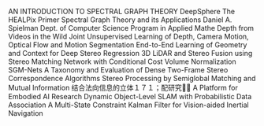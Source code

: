 AN INTRODUCTION TO SPECTRAL GRAPH THEORY
DeepSphere
The HEALPix Primer
Spectral Graph Theory
and its
Applications
Daniel A. Spielman
Dept. of Computer Science
Program in Applied Mathe
Depth from Videos in the Wild
Joint Unsupervised Learning of Depth, Camera
Motion, Optical Flow and Motion Segmentation
End-to-End Learning of Geometry and Context for Deep Stereo Regression
3D LiDAR and Stereo Fusion using Stereo Matching Network with
Conditional Cost Volume Normalization
SGM-Nets
A Taxonomy and Evaluation of Dense Two-Frame Stereo
Correspondence Algorithms
Stereo Processing by Semiglobal
Matching and Mutual Information
结合法向信息的立体１７１；配研究
 A Platform for Embodied AI Research
 Dynamic Object-Level SLAM with Probabilistic Data Association
 A Multi-State Constraint Kalman Filter
for Vision-aided Inertial Navigation
